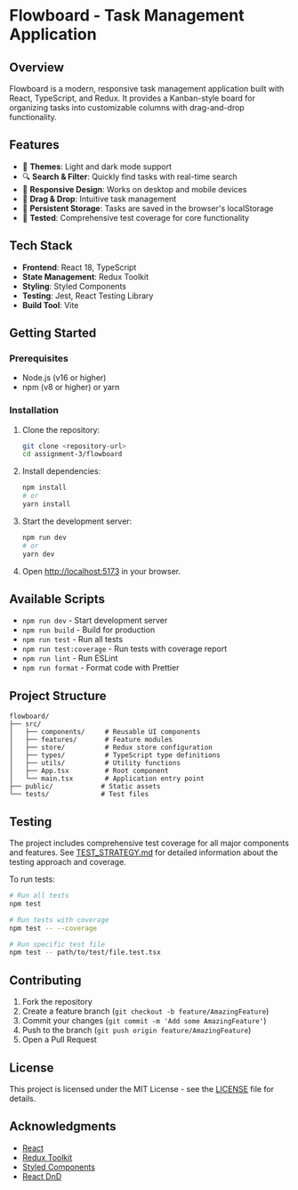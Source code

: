 # Flowboard - Task Management Application

## Overview
Flowboard is a modern, responsive task management application built with React, TypeScript, and Redux. It provides a Kanban-style board for organizing tasks into customizable columns with drag-and-drop functionality.

## Features

- 🎨 **Themes**: Light and dark mode support
- 🔍 **Search & Filter**: Quickly find tasks with real-time search
- 📱 **Responsive Design**: Works on desktop and mobile devices
- 🚀 **Drag & Drop**: Intuitive task management
- 💾 **Persistent Storage**: Tasks are saved in the browser's localStorage
- 🧪 **Tested**: Comprehensive test coverage for core functionality

## Tech Stack

- **Frontend**: React 18, TypeScript
- **State Management**: Redux Toolkit
- **Styling**: Styled Components
- **Testing**: Jest, React Testing Library
- **Build Tool**: Vite

## Getting Started

### Prerequisites
- Node.js (v16 or higher)
- npm (v8 or higher) or yarn

### Installation

1. Clone the repository:
   ```bash
   git clone <repository-url>
   cd assignment-3/flowboard
   ```

2. Install dependencies:
   ```bash
   npm install
   # or
   yarn install
   ```

3. Start the development server:
   ```bash
   npm run dev
   # or
   yarn dev
   ```

4. Open [http://localhost:5173](http://localhost:5173) in your browser.

## Available Scripts

- `npm run dev` - Start development server
- `npm run build` - Build for production
- `npm run test` - Run all tests
- `npm run test:coverage` - Run tests with coverage report
- `npm run lint` - Run ESLint
- `npm run format` - Format code with Prettier

## Project Structure

```
flowboard/
├── src/
│   ├── components/     # Reusable UI components
│   ├── features/       # Feature modules
│   ├── store/          # Redux store configuration
│   ├── types/          # TypeScript type definitions
│   ├── utils/          # Utility functions
│   ├── App.tsx         # Root component
│   └── main.tsx        # Application entry point
├── public/            # Static assets
└── tests/             # Test files
```

## Testing

The project includes comprehensive test coverage for all major components and features. See [TEST_STRATEGY.md](TEST_STRATEGY.md) for detailed information about the testing approach and coverage.

To run tests:
```bash
# Run all tests
npm test

# Run tests with coverage
npm test -- --coverage

# Run specific test file
npm test -- path/to/test/file.test.tsx
```

## Contributing

1. Fork the repository
2. Create a feature branch (`git checkout -b feature/AmazingFeature`)
3. Commit your changes (`git commit -m 'Add some AmazingFeature'`)
4. Push to the branch (`git push origin feature/AmazingFeature`)
5. Open a Pull Request

## License

This project is licensed under the MIT License - see the [LICENSE](LICENSE) file for details.

## Acknowledgments

- [React](https://reactjs.org/)
- [Redux Toolkit](https://redux-toolkit.js.org/)
- [Styled Components](https://styled-components.com/)
- [React DnD](https://react-dnd.github.io/react-dnd/)
